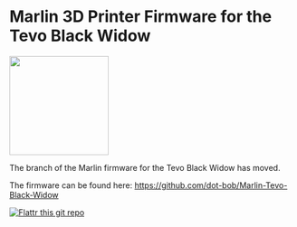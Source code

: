 # Marlin 3D Printer Firmware for the Tevo Black Widow

<img align="top" width=175 src="buildroot/share/pixmaps/logo/marlin-250.png" />

The branch of the Marlin firmware for the Tevo Black Widow has moved.

The firmware can be found here: https://github.com/dot-bob/Marlin-Tevo-Black-Widow


[![Flattr this git repo](http://api.flattr.com/button/flattr-badge-large.png)](https://flattr.com/submit/auto?user_id=ErikZalm&url=https://github.com/MarlinFirmware/Marlin&title=Marlin&language=&tags=github&category=software)
